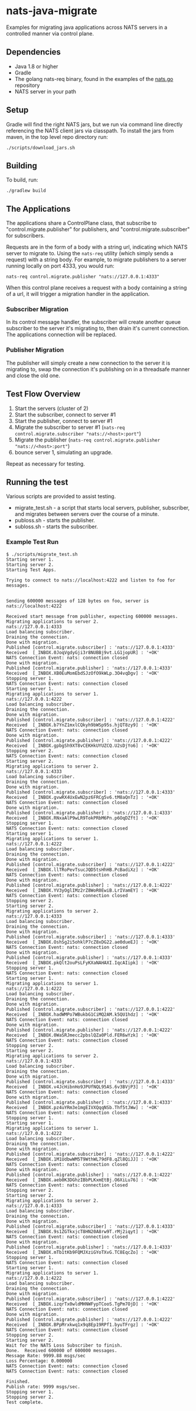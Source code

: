 # nats-java-migrate

Examples for migrating java applications across NATS servers in a controlled manner via control plane.

## Dependencies

- Java 1.8 or higher
- Gradle
- The golang nats-req binary, found in the examples of the [nats.go]() repository
- NATS server in your path

## Setup

Gradle will find the right NATS jars, but we run via command line directly
referencing the NATS client jars via classpath.  To install the jars from
maven, in the top level repo directory run:

`./scripts/download_jars.sh`

## Building

To build, run:

`./gradlew build`

## The Applications

The applications share a ControlPlane class, that subscribe to
"control.migrate.publisher" for publishers, and "control.migrate.subscriber"
for subscribers.

Requests are in the form of a body with a string url, indicating which NATS
server to migrate to.  Using the `nats-req` utility (which simply sends a request)
with a string body.  For example, to migrate publishers to a server running locally on
port 4333, you would run:

`nats-req control.migrate.publisher "nats://127.0.0.1:4333"`

When this control plane receives a request with a body containing a string of a url,
it will trigger a migration handler in the application.

### Subscriber Migration

In its control message handler, the subscriber will create another queue subscriber
to the server it's migrating to, then drain it's current connection.  The applications
connection will be replaced.

### Publisher Migration

The publisher will simply create a new connection to the server it is migrating to, 
swap the connection it's publishing on in a threadsafe manner and close the old one.

## Test Flow Overview

1) Start the servers (cluster of 2)
2) Start the subscriber, connect to server #1
3) Start the publisher, connect to server #1
4) Migrate the subscriber to server #1 (`nats-req control.migrate.subscriber "nats://<host>:port"`)
5) Migrate the publisher (`nats-req control.migrate.publisher "nats://<host>:port"`)
6) bounce server 1, simulating an upgrade.

Repeat as necessary for testing.

## Running the test

Various scripts are provided to assist testing.

- migrate_test.sh - a script that starts local servers, publisher, subscriber,
and migrates between servers over the course of a minute.
- publoss.sh - starts the publisher.
- subloss.sh - starts the subscriber.

### Example Test Run

```text
$ ./scripts/migrate_test.sh 
Starting server 1.
Starting server 2.
Starting Test Apps.

Trying to connect to nats://localhost:4222 and listen to foo for messages.


Sending 600000 messages of 128 bytes on foo, server is nats://localhost:4222

Received start message from publisher, expecting 600000 messages.
Migrating applications to server 2.
nats://127.0.0.1:4333
Load balancing subscriber.
Draining the connection.
Done with migration.
Published [control.migrate.subscriber] : 'nats://127.0.0.1:4333'
Received  [_INBOX.0JoqVgdyGji3r8NUBBj9vt.LG1jopUR] : '+OK'
NATS Connection Event: nats: connection closed
Done with migration.
Published [control.migrate.publisher] : 'nats://127.0.0.1:4333'
Received  [_INBOX.XB0EuMomEbdSJzOfO9kWLp.3O4vqDgv] : '+OK'
Stopping server 1.
NATS Connection Event: nats: connection closed
Starting server 1.
Migrating applications to server 1.
nats://127.0.0.1:4222
Load balancing subscriber.
Draining the connection.
Done with migration.
Published [control.migrate.subscriber] : 'nats://127.0.0.1:4222'
Received  [_INBOX.b7YnZ1mxlCQkyh9bWSp95s.hjQT8zy9] : '+OK'
NATS Connection Event: nats: connection closed
Done with migration.
Published [control.migrate.publisher] : 'nats://127.0.0.1:4222'
Received  [_INBOX.gpbgSh9XT8vCEKHkUYUZCQ.U2sDjYo6] : '+OK'
Stopping server 2.
NATS Connection Event: nats: connection closed
Starting server 2.
Migrating applications to server 2.
nats://127.0.0.1:4333
Load balancing subscriber.
Draining the connection.
Done with migration.
Published [control.migrate.subscriber] : 'nats://127.0.0.1:4333'
Received  [_INBOX.gvwRX4UxEwN2pz6FRCg5v6.tM8aQnTz] : '+OK'
NATS Connection Event: nats: connection closed
Done with migration.
Published [control.migrate.publisher] : 'nats://127.0.0.1:4333'
Received  [_INBOX.RNxaAlP9wLR9TokPRbM6Pn.p6OqDZft] : '+OK'
Stopping server 1.
NATS Connection Event: nats: connection closed
Starting server 1.
Migrating applications to server 1.
nats://127.0.0.1:4222
Load balancing subscriber.
Draining the connection.
Done with migration.
Published [control.migrate.subscriber] : 'nats://127.0.0.1:4222'
Received  [_INBOX.llTRoPevTsucJQD5tsHhHB.PcBadiXz] : '+OK'
NATS Connection Event: nats: connection closed
Done with migration.
Published [control.migrate.publisher] : 'nats://127.0.0.1:4222'
Received  [_INBOX.YV3yOglIMz2rZ8WoR0EwiB.LrIVamEY] : '+OK'
NATS Connection Event: nats: connection closed
Stopping server 2.
Starting server 2.
Migrating applications to server 2.
nats://127.0.0.1:4333
Load balancing subscriber.
Draining the connection.
Done with migration.
Published [control.migrate.subscriber] : 'nats://127.0.0.1:4333'
Received  [_INBOX.OshSg2i5ohklP7cZ8xDG22.ae0dueEJ] : '+OK'
NATS Connection Event: nats: connection closed
Done with migration.
Published [control.migrate.publisher] : 'nats://127.0.0.1:4333'
Received  [_INBOX.pkQlt2ouPsLFyKXaNAHAXI.IqcAIipk] : '+OK'
Stopping server 1.
NATS Connection Event: nats: connection closed
Starting server 1.
Migrating applications to server 1.
nats://127.0.0.1:4222
Load balancing subscriber.
Draining the connection.
Done with migration.
Published [control.migrate.subscriber] : 'nats://127.0.0.1:4222'
Received  [_INBOX.hadWMPo7WBukbG1CiMQ2AM.k5QU1hdz] : '+OK'
NATS Connection Event: nats: connection closed
Done with migration.
Published [control.migrate.publisher] : 'nats://127.0.0.1:4222'
Received  [_INBOX.0WaSRJmecc2pbslQZa0Pld.FER6wYzk] : '+OK'
NATS Connection Event: nats: connection closed
Stopping server 2.
Starting server 2.
Migrating applications to server 2.
nats://127.0.0.1:4333
Load balancing subscriber.
Draining the connection.
Done with migration.
Published [control.migrate.subscriber] : 'nats://127.0.0.1:4333'
Received  [_INBOX.v4JcHibnHo9JPUfNQL95AS.6v3BVjP3] : '+OK'
NATS Connection Event: nats: connection closed
Done with migration.
Published [control.migrate.publisher] : 'nats://127.0.0.1:4333'
Received  [_INBOX.pz4uYRm3e1mgEIVXQqqNSb.Thf5tJWw] : '+OK'
NATS Connection Event: nats: connection closed
Stopping server 1.
Starting server 1.
Migrating applications to server 1.
nats://127.0.0.1:4222
Load balancing subscriber.
Draining the connection.
Done with migration.
Published [control.migrate.subscriber] : 'nats://127.0.0.1:4222'
Received  [_INBOX.1M1UdbwWM5T9WthWL79dF8.qZl8QiJJ] : '+OK'
NATS Connection Event: nats: connection closed
Done with migration.
Published [control.migrate.publisher] : 'nats://127.0.0.1:4222'
Received  [_INBOX.aeb0K3DGhzIBbPLKxmEtBj.O6XiLu76] : '+OK'
NATS Connection Event: nats: connection closed
Stopping server 2.
Starting server 2.
Migrating applications to server 2.
nats://127.0.0.1:4333
Load balancing subscriber.
Draining the connection.
Done with migration.
Published [control.migrate.subscriber] : 'nats://127.0.0.1:4333'
Received  [_INBOX.9s1ZGTkxjcT8HN20A8rw9T.rMj2iqyt] : '+OK'
NATS Connection Event: nats: connection closed
Done with migration.
Published [control.migrate.publisher] : 'nats://127.0.0.1:4333'
Received  [_INBOX.mTb1tKb9FQMJXziGYoTXvG.TC8EqcZo] : '+OK'
Stopping server 1.
NATS Connection Event: nats: connection closed
Starting server 1.
Migrating applications to server 1.
nats://127.0.0.1:4222
Load balancing subscriber.
Draining the connection.
Done with migration.
Published [control.migrate.subscriber] : 'nats://127.0.0.1:4222'
Received  [_INBOX.izqrTx0wldMHNWFypTCooS.TgPm7OjD] : '+OK'
NATS Connection Event: nats: connection closed
Done with migration.
Published [control.migrate.publisher] : 'nats://127.0.0.1:4222'
Received  [_INBOX.BPpMrxkwq1x9q8Ep19RPf1.byuTFrgz] : '+OK'
NATS Connection Event: nats: connection closed
Stopping server 2.
Starting server 2.
Wait for the NATS Loss Subscriber to finish.
Done.  Received 600000 of 600000 messages.
Message Rate: 9999.88 msgs/sec
Loss Percentage: 0.000000
NATS Connection Event: nats: connection closed
NATS Connection Event: nats: connection closed

Finished.
Publish rate: 9999 msgs/sec.
Stopping server 1.
Stopping server 2.
Test complete.
```
